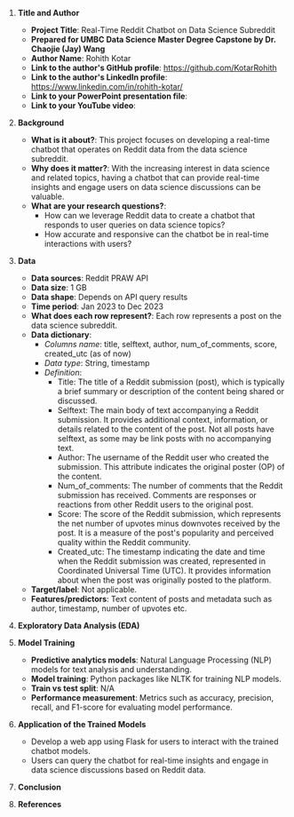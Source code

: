 1. **Title and Author**
   - **Project Title**: Real-Time Reddit Chatbot on Data Science Subreddit
   - **Prepared for UMBC Data Science Master Degree Capstone by Dr. Chaojie (Jay) Wang**
   - **Author Name**: Rohith Kotar
   - **Link to the author's GitHub profile**: https://github.com/KotarRohith
   - **Link to the author's LinkedIn profile**: https://www.linkedin.com/in/rohith-kotar/
   - **Link to your PowerPoint presentation file**: 
   - **Link to your YouTube video**: 

2. **Background**
   - **What is it about?**: This project focuses on developing a real-time chatbot that operates on Reddit data from the data science subreddit.
   - **Why does it matter?**: With the increasing interest in data science and related topics, having a chatbot that can provide real-time insights and engage users on data science discussions can be valuable.
   - **What are your research questions?**: 
     - How can we leverage Reddit data to create a chatbot that responds to user queries on data science topics?
     - How accurate and responsive can the chatbot be in real-time interactions with users?

3. **Data**
   - **Data sources**: Reddit PRAW API
   - **Data size**: 1 GB
   - **Data shape**: Depends on API query results
   - **Time period**: Jan 2023 to Dec 2023
   - **What does each row represent?**: Each row represents a post on the data science subreddit.
   - **Data dictionary**: 
     - *Columns name*: title, selftext, author, num_of_comments, score, created_utc (as of now)
     - *Data type*: String, timestamp
     - *Definition*:
       - Title: The title of a Reddit submission (post), which is typically a brief summary or description of the content being shared or discussed.
       - Selftext: The main body of text accompanying a Reddit submission. It provides additional context, information, or details related to the content of the post. Not all posts have selftext, as some may be link posts with no accompanying text.
       - Author: The username of the Reddit user who created the submission. This attribute indicates the original poster (OP) of the content.
       - Num_of_comments: The number of comments that the Reddit submission has received. Comments are responses or reactions from other Reddit users to the original post.
       - Score: The score of the Reddit submission, which represents the net number of upvotes minus downvotes received by the post. It is a measure of the post's popularity and perceived quality within the Reddit community.
       - Created_utc: The timestamp indicating the date and time when the Reddit submission was created, represented in Coordinated Universal Time (UTC). It provides information about when the post was originally posted to the platform.
   - **Target/label**: Not applicable. 
   - **Features/predictors**: Text content of posts and metadata such as author, timestamp, number of upvotes etc.

4. **Exploratory Data Analysis (EDA)**

5. **Model Training**
   - **Predictive analytics models**: Natural Language Processing (NLP) models for text analysis and understanding.
   - **Model training**: Python packages like NLTK for training NLP models.
   - **Train vs test split**: N/A
   - **Performance measurement**: Metrics such as accuracy, precision, recall, and F1-score for evaluating model performance.

6. **Application of the Trained Models**
   - Develop a web app using Flask for users to interact with the trained chatbot models.
   - Users can query the chatbot for real-time insights and engage in data science discussions based on Reddit data.

7. **Conclusion**

8. **References**
